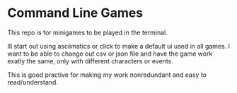 # Command Line Games
This repo is for minigames to be played in the terminal.

Ill start out using asciimatics or click to make a default ui used in all games. 
I want to be able to change out csv or json file and have the game work exatly the same, 
only with different characters or events. 

This is good practive for making my work nonredundant and easy to read/understand.
